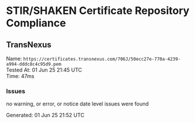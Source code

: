 # STIR/SHAKEN Certificate Repository Compliance

## TransNexus

Name: `https://certificates.transnexus.com/706J/50ecc27e-770a-4239-a994-dddc8c4c95d9.pem`\
Tested At: 01 Jun 25 21:45 UTC\
Time: 47ms

### Issues

no warning, or error, or notice date level issues were found

Generated: 01 Jun 25 21:52 UTC